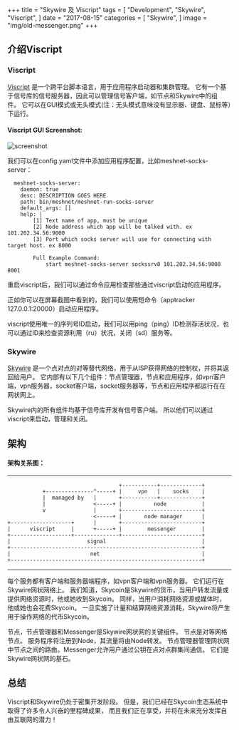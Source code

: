 +++
title = "Skywire 及 Viscript"
tags = [
    "Development",
    "Skywire",
    "Viscript",
]
date = "2017-08-15"
categories = [
    "Skywire",
]
image = "img/old-messenger.png"
+++
## 介绍Viscript

### Viscript

[Viscript](https://github.com/skycoin/viscript) 是一个跨平台脚本语言，用于应用程序启动器和集群管理。 它有一个基于信号库的信号服务器，因此可以管理信号客户端，如节点和Skywire中的组件。 它可以在GUI模式或无头模式(注：无头模式意味没有显示器、键盘、鼠标等）下运行。


#### Viscript GUI Screenshot:

![screenshot](/skywire/skywire-and-viscript/viscript.jpeg)

我们可以在config.yaml文件中添加应用程序配置，比如meshnet-socks-server：

```
  meshnet-socks-server:
    daemon: true
    desc: DESCRIPTION GOES HERE
    path: bin/meshnet/meshnet-run-socks-server
    default_args: []
    help: |
        [1] Text name of app, must be unique
        [2] Node address which app will be talked with. ex 101.202.34.56:9000
        [3] Port which socks server will use for connecting with target host. ex 8000

        Full Example Command:
            start meshnet-socks-server sockssrv0 101.202.34.56:9000 8001
```

重启viscript后，我们可以通过命令应用检查那些通过viscript启动的应用程序。

正如你可以在屏幕截图中看到的，我们可以使用短命令（apptracker 127.0.0.1:20000）启动应用程序。

viscript使用唯一的序列号ID启动，我们可以用ping（ping）ID检测存活状况，也可以通过ID来检查资源利用（ru）状况，关闭（sd）服务等。


### Skywire

[Skywire](https://github.com/skycoin/skywire) 是一个点对点的对等替代网络，用于从ISP获得网络的控制权，并将其返回给用户。 它内部有以下几个组件：节点管理器，节点和应用程序，如vpn客户端，vpn服务器，socket客户端，socket服务器等，节点和应用程序都运行在在网状网上。

Skywire内的所有组件均基于信号库开发有信号客户端。 所以他们可以通过viscript来启动，管理和关闭。

## 架构

#### 架构关系图：

------

```
                                   +-----------+-------------+
           +---------------^-----+ |     vpn   |    socks    |
           |  managed by   |       +-----------+-------------+
           |               <-----+ |          node           |
           v               |       +-------------------------+
                           <-----+ |       node manager      |
+-------------------+      |       +-------------------------+
|      viscript     |      +-----+ |        messenger        |
+-------------------+--------------+-------------------------+
|                        signal                              |
+------------------------------------------------------------+
|                         net                                |
+------------------------------------------------------------+
```

------

每个服务都有客户端和服务器端程序，如vpn客户端和vpn服务器。 它们运行在Skywire网状网络上。 我们知道，Skycoin是Skywire的货币，当用户转发流量或提供网络资源时，他或她收到Skycoin。 同样，当用户消耗网络资源或媒体时，他或她也会花费Skycoin。 一旦实施了计量和结算网络资源消耗，Skywire将产生用于操作网络的代币Skycoin。

节点，节点管理器和Messenger是Skywire网状网的关键组件。 节点是对等网格节点。 服务程序将注册到Node，其流量将由Node转发。 节点管理器管理网状网中节点之间的路由。Messenger允许用户通过公钥在点对点群集间通信。 它们是Skywire网状网的基石。

## 总结

Viscript和Skywire仍处于密集开发阶段。 但是，我们已经在Skycoin生态系统中取得了许多令人兴奋的里程碑成果， 而且我们正在享受，并将在未来充分发挥自由互联网的潜力！
